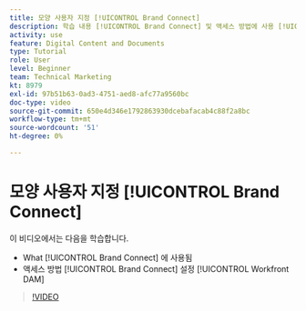 ```yaml
---
title: 모양 사용자 지정 [!UICONTROL Brand Connect]
description: 학습 내용 [!UICONTROL Brand Connect] 및 액세스 방법에 사용 [!UICONTROL Brand Connect] 설정 [!UICONTROL Workfront DAM].
activity: use
feature: Digital Content and Documents
type: Tutorial
role: User
level: Beginner
team: Technical Marketing
kt: 8979
exl-id: 97b51b63-0ad3-4751-aed8-afc77a9560bc
doc-type: video
source-git-commit: 650e4d346e1792863930dcebafacab4c88f2a8bc
workflow-type: tm+mt
source-wordcount: '51'
ht-degree: 0%

---
```


# 모양 사용자 지정 [!UICONTROL Brand Connect]

이 비디오에서는 다음을 학습합니다.

* What [!UICONTROL Brand Connect] 에 사용됨
* 액세스 방법 [!UICONTROL Brand Connect] 설정 [!UICONTROL Workfront DAM]

>[!VIDEO](https://video.tv.adobe.com/v/335241/?quality=12&learn=on)
